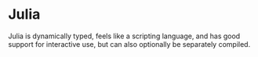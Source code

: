 # Julia 
Julia is dynamically typed, feels like a scripting language, and has good support for interactive use, but can also optionally be separately compiled.